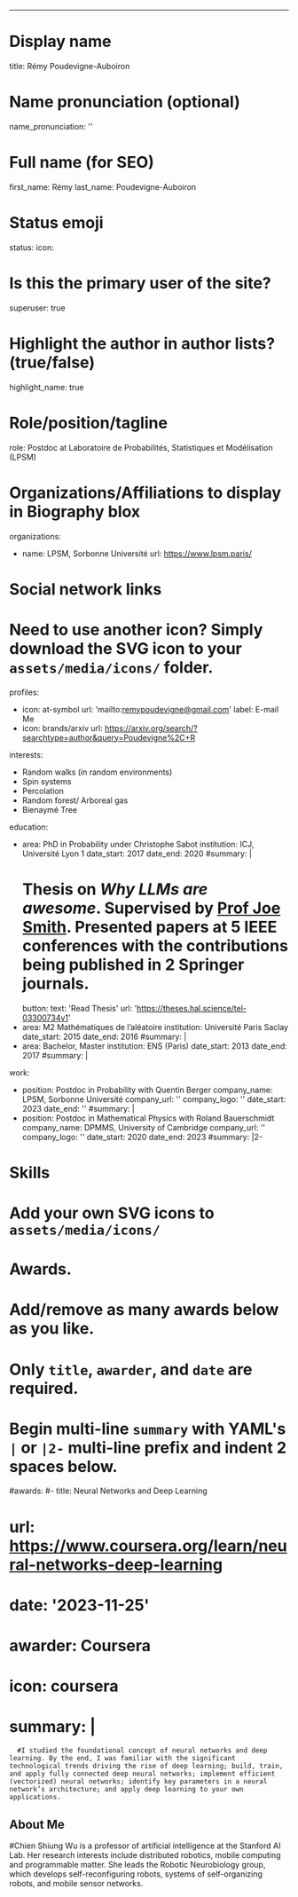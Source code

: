 ---
# Display name
title: Rémy Poudevigne-Auboiron

# Name pronunciation (optional)
name_pronunciation: ''

# Full name (for SEO)
first_name: Rémy
last_name: Poudevigne-Auboiron

# Status emoji
status:
  icon: 

# Is this the primary user of the site?
superuser: true

# Highlight the author in author lists? (true/false)
highlight_name: true

# Role/position/tagline
role: Postdoc at Laboratoire de Probabilités, Statistiques et Modélisation (LPSM)

# Organizations/Affiliations to display in Biography blox
organizations:
  - name: LPSM, Sorbonne Université
    url: https://www.lpsm.paris/

# Social network links
# Need to use another icon? Simply download the SVG icon to your `assets/media/icons/` folder.
profiles:
  - icon: at-symbol
    url: 'mailto:remypoudevigne@gmail.com'
    label: E-mail Me
  - icon: brands/arxiv
    url: https://arxiv.org/search/?searchtype=author&query=Poudevigne%2C+R

interests:
  - Random walks (in random environments)
  - Spin systems
  - Percolation
  - Random forest/ Arboreal gas
  - Bienaymé Tree

education:
  - area: PhD in Probability under Christophe Sabot
    institution: ICJ, Université Lyon 1
    date_start: 2017
    date_end: 2020
    #summary: |
    #  Thesis on _Why LLMs are awesome_. Supervised by [Prof Joe Smith](https://example.com). Presented papers at 5 IEEE conferences with the contributions being published in 2 Springer journals.
    button:
      text: 'Read Thesis'
      url: 'https://theses.hal.science/tel-03300734v1'
  - area: M2 Mathématiques de l’aléatoire 
    institution: Université Paris Saclay
    date_start: 2015
    date_end: 2016
    #summary: |
  - area: Bachelor, Master
    institution: ENS (Paris)
    date_start: 2013
    date_end: 2017
    #summary: |

work:
  - position: Postdoc in Probability with Quentin Berger
    company_name: LPSM, Sorbonne Université
    company_url: ''
    company_logo: ''
    date_start: 2023
    date_end: ''
    #summary: |
  - position: Postdoc in Mathematical Physics with Roland Bauerschmidt
    company_name: DPMMS, University of Cambridge
    company_url: ''
    company_logo: ''
    date_start: 2020
    date_end: 2023
    #summary: |2-

# Skills
# Add your own SVG icons to `assets/media/icons/`




# Awards.
#   Add/remove as many awards below as you like.
#   Only `title`, `awarder`, and `date` are required.
#   Begin multi-line `summary` with YAML's `|` or `|2-` multi-line prefix and indent 2 spaces below.
#awards:
  #- title: Neural Networks and Deep Learning
  #  url: https://www.coursera.org/learn/neural-networks-deep-learning
  #  date: '2023-11-25'
  #  awarder: Coursera
  #  icon: coursera
  #  summary: |
      #I studied the foundational concept of neural networks and deep learning. By the end, I was familiar with the significant technological trends driving the rise of deep learning; build, train, and apply fully connected deep neural networks; implement efficient (vectorized) neural networks; identify key parameters in a neural network’s architecture; and apply deep learning to your own applications.

## About Me

#Chien Shiung Wu is a professor of artificial intelligence at the Stanford AI Lab. Her research interests include distributed robotics, mobile computing and programmable matter. She leads the Robotic Neurobiology group, which develops self-reconfiguring robots, systems of self-organizing robots, and mobile sensor networks.

